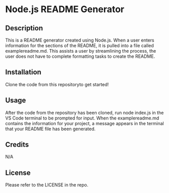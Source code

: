 # Node.js README Generator

## Description
This is a README generator created using Node.js. When a user enters information for the sections of the README, it is pulled into a file called examplereadme.md. This assists a user by streamlining the process, the user does not have to complete formatting tasks to create the README. 

## Installation
Clone the code from this repositoryto get started!

## Usage
After the code from the repository has been cloned, run node index.js in the VS Code terminal to be prompted for input. When the examplereadme.md contains the information for your project, a message appears in the terminal that your README file has been generated.

## Credits
N/A

## License
Please refer to the LICENSE in the repo.
